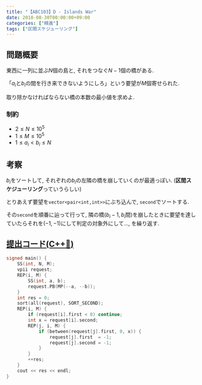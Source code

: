 ```yaml
---
title: "【ABC103】D - Islands War"
date: 2018-08-30T00:00:00+09:00
categories: ["精進"]
tags: ["区間スケジューリング"]
---
```


## 問題概要

東西に一列に並ぶ$N$個の島と, それをつなぐ$N - 1$個の橋がある.

「$a_i$と$b_i$の間を行き来できないようにしろ」という要望が$M$個寄せられた.

取り除かなければならない橋の本数の最小値を求めよ.

### 制約

* $2 \leq N \leq 10^5$
* $1 \leq M \leq 10^5$
* $1 \leq a_i < b_i \leq N$

## 考察

$b_i$をソートして, それぞれの$b_i$の左隣の橋を崩していくのが最適っぽい. (**区間スケジューリング**っていうらしい)

とりあえず要望を`vector<pair<int,int>>`にぶち込んで, `second`でソートする.

その`second`を順番に辿って行って, 隣の橋($b_i - 1, b_i$間)を崩したときに要望を達していたらそれを$(-1, -1)$にして判定の対象外にして..., を繰り返す.

## [提出コード(C++:high_brightness:)](https://atcoder.jp/contests/abc103/submissions/3101715)

```cpp
signed main() {
    SS(int, N, M);
    vpii request;
    REP(i, M) {
        SS(int, a, b);
        request.PB(MP(--a, --b));
    }
    int res = 0;
    sort(all(request), SORT_SECOND);
    REP(i, M) {
        if (request[i].first < 0) continue;
        int x = request[i].second;
        REP(j, i, M) {
            if (between(request[j].first, 0, x)) {
                request[j].first  = -1;
                request[j].second = -1;
            }
        }
        ++res;
    }
    cout << res << endl;
}
```
